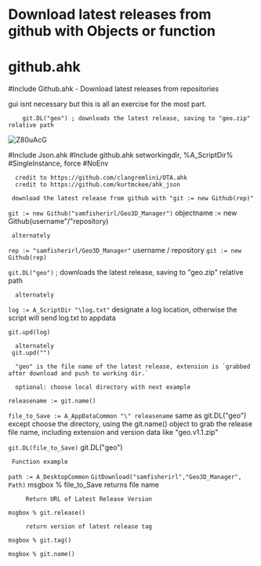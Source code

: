 # Download latest releases from github with Objects or function

<h1 class="code-line" data-line-start=0 data-line-end=1 ><a id="githubahk_0"></a>github.ahk</h1>
<p class="has-line-data" data-line-start="1" data-line-end="2">
#Include Github.ahk - Download latest releases from repositories</p>


gui isnt necessary but this is all an exercise  for the most part. 

        git.DL("geo") ; downloads the latest release, saving to "geo.zip" relative path
        
        
![Z80uAcG](https://user-images.githubusercontent.com/98753696/194636178-385c2dcb-1220-474c-b3ae-a09b33c94339.png)

#Include Json.ahk
#Include github.ahk
setworkingdir, %A_ScriptDir%
#SingleInstance, force
    #NoEnv

      credit to https://github.com/clangremlini/OTA.ahk 
      credit to https://github.com/kurtmckee/ahk_json

     download the latest release from github with "git := new Github(rep)"

`git := new Github("samfisherirl/Geo3D_Manager")`
     objectname :=  new Github(username"/"repository)

     alternately
`rep := "samfisherirl/Geo3D_Manager"`
             username   /   repository
`git := new Github(rep)`

`git.DL("geo")` ; downloads the latest release, 
     saving to "geo.zip" relative path

      alternately
     

`log := A_ScriptDir "\log.txt"`
     designate a log location, 
     otherwise the script will 
     send log.txt to appdata   

`git.upd(log)`

      alternately
     git.upd("")

      "geo" is the file name of the latest release, extension is `grabbed after download and push to working dir.`

      optional: choose local directory with next example

`releasename := git.name()`

`file_to_Save := A_AppDataCommon "\" releasename`
     same as git.DL("geo") except choose the directory, using the git.name() object to grab the release file name, including extension and version data like "geo.v1.1.zip"  

`git.DL(file_to_Save)`
     git.DL("geo") 

     Function example
`path := A_DesktopCommon`
`GitDownload("samfisherirl","Geo3D_Manager", Path)`
      msgbox % file_to_Save
      returns file name

         Return URL of Latest Release Version
`msgbox % git.release()`

         return version of latest release tag
`msgbox % git.tag()`

`msgbox % git.name()`
